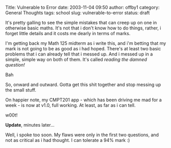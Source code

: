 Title: Vulnerable to Error
date: 2003-11-04 09:50
author: offby1
category: General Thoughts
tags: school
slug: vulnerable-to-error
status: draft

It\'s pretty galling to see the simple mistakes that can creep up on one in otherwise basic maths. It\'s not that i don\'t know how to do things, rather, i forget little details and it costs me dearly in terms of marks.

I\'m getting back my Math 125 midterm as i write this, and i\'m betting that my mark is not going to be as good as i had hoped. There\'s at least two basic problems that i can already tell that i messed up. And i messed up in a simple, simple way on both of them. It\'s called *reading the damned question!*

Bah

So, onward and outward. Gotta get this shit together and stop messing up the small stuff.

On happier note, my CMPT201 app - which has been driving me mad for a week - is now at v1.0, full working. At least, as far as i can tell.

w00t!

**Update**, minutes later\...

Well, i spoke too soon. My flaws were only in the first two questions, and not as critical as i had thought. I can tolerate a 94% mark :)
